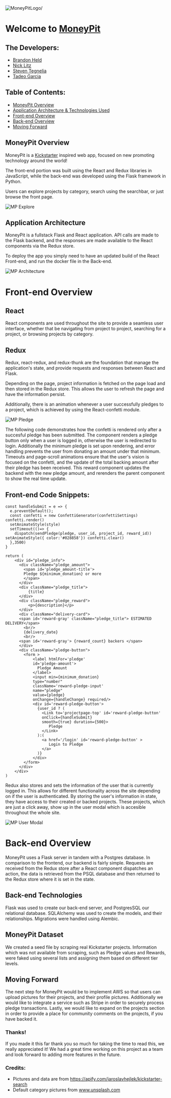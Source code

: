 <img src="https://i.imgur.com/HmQtgf3.jpg" align=center alt=MoneyPitLogo/>

# Welcome to [MoneyPit](https://money-pit.herokuapp.com/)

## The Developers:
- [Brandon Held](https://brandonheld.netlify.app/)
- [Nick Litz](http://www.nicholaslitz.com/)
- [Steven Tegnelia](https://uribgp.com)
- [Tadeo Garcia](https://tadeogarcia.me)

## Table of Contents:
- [MoneyPit Overview](#moneypit-overview)
- [Application Architecture & Technologies Used](#application-architecture)
- [Front-end Overview](#front-end-overview)
- [Back-end Overview](#back-end-overview)
- [Moving Forward](#moving-forward)

## MoneyPit Overview

MoneyPit is a [Kickstarter](https://www.kickstarter.com/) inspired web app, focused on new promoting technology around the world!

The front-end portion was built using the React and Redux libraries in JavaScript, while the back-end was developed using the Flask framework in Python.

Users can explore projects by category, search using the searchbar, or just browse the front page.

![MP Explore](/client/public/explore.gif)

## Application Architecture
MoneyPit is a fullstack Flask and React application. API calls are made to the Flask backend, and the responses are made available to the React components via the Redux store.

To deploy the app you simply need to have an updated build of the React Front-end, and run the docker file in the Back-end.

![MP Architecture](/client/public/moneypitarch.png)

# Front-end Overview
## React
React components are used throughout the site to provide a seamless user interface, whether that be navigating from project to project, searching for a project, or browsing projects by category. 


## Redux
Redux, react-redux, and redux-thunk are the foundation that manage the application's state, and provide requests and responses between React and Flask.

Depending on the page, project information is fetched on the page load and then stored in the Redux store. This allows the user to refresh the page and have the information persist.

Additionally, there is an animation whenever a user successfully pledges to a project, which is achieved by using the React-confetti module.

![MP Pledge](/client/public/pledge.gif)

The following code demonstrates how the confetti is rendered only after a succesful pledge has been submitted. The component renders a pledge button only when a user is logged in, otherwise the user is redirected to login. Additionally the minimum pledge is set upon rendering, and error handling prevents the user from donating an amount under that minimum.  Timeouts and page-scroll animations ensure that the user's vision is focused on the confetti, and the update of the total backing amount after their pledge has been received. This reward component updates the backend with the new pledge amount, and rerenders the parent component to show the real time update.

## Front-end Code Snippets:
```
const handleSubmit = e => { 
  e.preventDefault(); 
  const confetti = new ConfettiGenerator(confettiSettings) confetti.render() 
  setAnimateStyle(style) 
  setTimeout(()=> { 
    dispatch(sendPledge(pledge, user_id, project_id, reward_id)) setAnimateStyle({ color:'#028858'}) confetti.clear() 
  },3500) 
}

return (
    <div id="pledge_info">
      <div className="pledge_amount">
        <span id='pledge_amount-title'>
        Pledge ${minimum_donation} or more
        </span>
      </div>
      <div className="pledge_title">
          {title}
      </div>
      <div className="pledge_reward">
          <p>{description}</p>
      </div>
      <div className="delivery-card">
      <span id='reward-gray' className="pledge_title"> ESTIMATED DELIVERY</span>
        <br/>
        {delivery_date}
        <br/>
      <span id='reward-gray'> {reward_count} backers </span>
      </div>
      <div className="pledge-button">
        <form >
            <label htmlFor='pledge' 
            id='pledge-amount'>
              Pledge Amount
            </label>
            <input min={minimum_donation} 
            type="number"
            className='reward-pledge-input' 
            name="pledge" 
            value={pledge} 
            onChange={handleChange} required/>
            <div id='reward-pledge-button'>
              {user_id ? (
                <Link to='projectpage-top' id='reward-pledge-button' 
                onClick={handleSubmit} 
                smooth={true} duration={500}>
                   Pledge
                </Link>
              ):(
                <a href='/login' id='reward-pledge-button' >
                   Login to Pledge
                </a>
              )}
            </div>
        </form>
      </div>
    </div>
)
```

Redux also stores and sets the information of the user that is currently logged in. This allows for different functionality across the site depending on if the user is authenticated. By storing the user's information in state, they have access to their created or backed projects. These projects, which are just a click away, show up in the user modal which is accesible throughout the whole site.

![MP User Modal](client/public/usermodal.gif)

# Back-end Overview
MoneyPit uses a Flask server in tandem with a Postgres database.  In comparison to the frontend, our backend is fairly simple.  Requests are received from the Redux store after a React component dispatches an action, the data is retrieved from the PSQL database and then returned to the Redux store where it is set in the state.

## Back-end Technologies
Flask was used to create our back-end server, and PostgresSQL our relational database.  SQLAlchemy was used to create the models, and their relationships.  Migrations were handled using Alembic.  

## MoneyPit Dataset
We created a seed file by scraping real Kickstarter projects.  Information which was not available from scraping, such as Pledge values and Rewards, were faked using several lists and assigning them based on different tier levels.  

<!-- # Code Snippets:
- [insert code snippets] -->

## Moving Forward
The next step for MoneyPit would be to implement AWS so that users can upload pictures for their projects, and their profile pictures.
Additionally we would like to integrate a service such as Stripe in order to securely process pledge transactions. 
Lastly, we would like to expand on the projects section in order to provide a place for community comments on the projects, if you have backed it.

### Thanks!
If you made it this far thank you so much for taking the time to read this, we really appreciated it! We had a great time working on this project as a team and look forward to adding more features in the future.

### Credits:
* Pictures and data are from https://apify.com/jaroslavhejlek/kickstarter-search
* Default category pictures from www.unsplash.com
